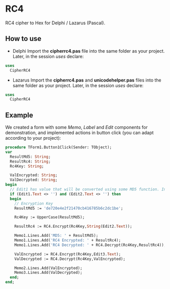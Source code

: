 # RC4
RC4 cipher to Hex for Delphi / Lazarus (Pascal).

## How to use
* Delphi
Import the **cipherrc4.pas** file into the same folder as your project. Later, in the session *uses* declare:
```pascal
uses
  CipherRC4
```
* Lazarus
Import the **cipherrc4.pas** and **unicodehelper.pas** files into the same folder as your project. Later, in the session *uses* declare:
```pascal
uses
  CipherRC4
```

## Example
We created a form with some *Memo*, *Label* and *Edit* components for demonstration, and implemented actions in button click (you can adapt according to your project):
```pascal
procedure TForm1.Button1Click(Sender: TObject);
var
  ResultMd5: String;
  ResultRc4: String;
  Rc4Key: String;

  ValEncrypted: String;
  ValDecrypted: String;
begin
  // Edit1 has value that will be converted using some MD5 function. In our code, ResultMd5 has that value.
  if (Edit1.Text <> '') and (Edit2.Text <> '') then
  begin
    // Encryption Key
    ResultMd5 := 'de720e4e2f21470cb416785b6c2dc1be';

    Rc4Key := UpperCase(ResultMd5);

    ResultRc4 := RC4.Encrypt(Rc4Key,String(Edit2.Text));

    Memo1.Lines.Add('MD5: ' + ResultMd5);
    Memo1.Lines.Add('RC4 Encrypted: ' + ResultRc4);
    Memo1.Lines.Add('RC4 Decrypted: ' + RC4.Decrypt(Rc4Key,ResultRc4));

    ValEncrypted := RC4.Encrypt(Rc4Key,Edit3.Text);
    ValDecrypted := RC4.Decrypt(Rc4Key,ValEncrypted);

    Memo2.Lines.Add(ValEncrypted);
    Memo3.Lines.Add(ValDecrypted);
  end;
end;
```
